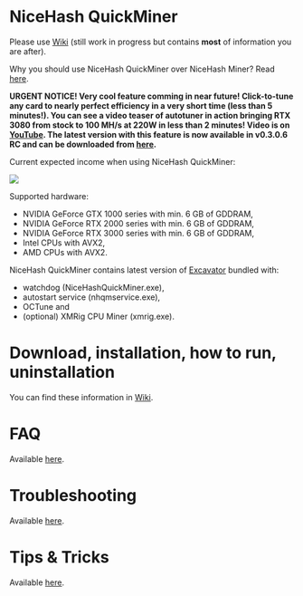 # NiceHash QuickMiner

Please use [Wiki](https://github.com/nicehash/NiceHashQuickMiner/wiki) (still work in progress but contains **most** of information you are after).

Why you should use NiceHash QuickMiner over NiceHash Miner? Read [here](https://github.com/nicehash/NiceHashQuickMiner/wiki/Why-NiceHash-QuickMiner).

**URGENT NOTICE! Very cool feature comming in near future! Click-to-tune any card to nearly perfect efficiency in a very short time (less than 5 minutes!). You can see a video teaser of autotuner in action bringing RTX 3080 from stock to 100 MH/s at 220W in less than 2 minutes! Video is on [YouTube](https://www.youtube.com/watch?v=tkZL8AO48pk). The latest version with this feature is now available in v0.3.0.6 RC and can be downloaded from [here](https://github.com/nicehash/NiceHashQuickMiner/releases/tag/v0.3.0.6_RC).**

Current expected income when using NiceHash QuickMiner:

<a href="https://www.nicehash.com/profitability-calculator" target="_blank"><img src="https://imagegen.nicehash.com/getimg.png?t=v_DATE"></a>

Supported hardware:
* NVIDIA GeForce GTX 1000 series with min. 6 GB of GDDRAM,
* NVIDIA GeForce RTX 2000 series with min. 6 GB of GDDRAM,
* NVIDIA GeForce RTX 3000 series with min. 6 GB of GDDRAM,
* Intel CPUs with AVX2,
* AMD CPUs with AVX2.

NiceHash QuickMiner contains latest version of [Excavator](https://github.com/nicehash/excavator) bundled with:
* watchdog (NiceHashQuickMiner.exe),
* autostart service (nhqmservice.exe),
* OCTune and
* (optional) XMRig CPU Miner (xmrig.exe).

# Download, installation, how to run, uninstallation

You can find these information in [Wiki](https://github.com/nicehash/NiceHashQuickMiner/wiki).

# FAQ

Available [here](https://github.com/nicehash/NiceHashQuickMiner/wiki/FAQ).

# Troubleshooting

Available [here](https://github.com/nicehash/NiceHashQuickMiner/wiki/Troubleshooting).

# Tips & Tricks

Available [here](https://github.com/nicehash/NiceHashQuickMiner/wiki/Tips-&-tricks).
